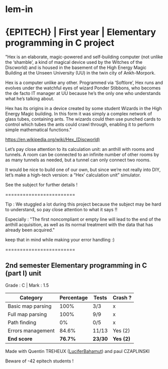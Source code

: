 # lem-in
# {EPITECH} | First year | Elementary programming in C project

"Hex is an elaborate, magic-powered and self-building computer (not unlike the ‘shamble’, a kind of
magical device used by the Witches of the Discworld) and is housed in the basement of the High Energy
Magic Building at the Unseen University (UU) in the twin city of Ankh-Morpork.

Hex is a computer unlike any other. Programmed via ‘Softlore’, Hex runs and evolves under the watchful
eyes of wizard Ponder Stibbons, who becomes the de facto IT manager at UU because he’s the only one
who understands what he’s talking about.

Hex has its origins in a device created by some student Wizards in the High Energy Magic building.
In this form it was simply a complex network of glass tubes, containing ants. The wizards could then
use punched cards to control which tubes the ants could crawl through, enabling it to perform simple
mathematical functions."

https://en.wikipedia.org/wiki/Hex_(Discworld)

Let’s pay close attention to its calculation unit: an anthill with rooms and tunnels. A room can be connected
to an infinite number of other rooms by as many tunnels as needed, but a tunnel can only connect two
rooms.

It would be nice to build one of our own, but since we’re not really into DIY, let’s make a high-tech version:
a “Hex’ calculation unit” simulator.

See the subject for further details !

========================

Tip : 
We stuggled a lot during this project because the subject may be hard to understand, so pay close attention to what it says !!

Especially : "The first noncompliant or empty line will lead to the end of the anthill acquisition, as
well as its normal treatment with the data that has already been acquired."

keep that in mind while making your error handling :)

========================

## 2nd semester Elementary programming in C (part I) unit

Grade : C | Mark : 1.5

| Category          | Percentage | Tests     | Crash ?     |
|-------------------|------------|-----------|-------------|
| Basic map parsing | 100%       | 3/3       | x           |
| Full map parsing  | 100%       | 9/9       | x           |
| Path finding      | 0%         | 0/5       | x           |
| Errors management | 84.6%      | 11/13     | Yes (2)     |
| **End score**     | **76.7%**  | **23/30** | **Yes (2)** |

Made with Quentin TREHEUX ([LuciferBahamut](https://github.com/LuciferBahamut)) and paul CZAPLINSKI

Beware of -42 epitech students !

